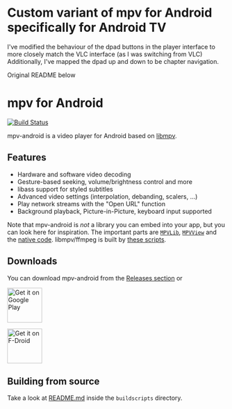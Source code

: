 # Custom variant of mpv for Android specifically for Android TV

I've modified the behaviour of the dpad buttons in the player interface to more closely match the VLC interface (as I was switching from VLC)
Additionally, I've mapped the dpad up and down to be chapter navigation.



Original README below


# mpv for Android

[![Build Status](https://api.travis-ci.com/mpv-android/mpv-android.svg?branch=master)](https://app.travis-ci.com/github/mpv-android/mpv-android)

mpv-android is a video player for Android based on [libmpv](https://github.com/mpv-player/mpv).

## Features

* Hardware and software video decoding
* Gesture-based seeking, volume/brightness control and more
* libass support for styled subtitles
* Advanced video settings (interpolation, debanding, scalers, ...)
* Play network streams with the "Open URL" function
* Background playback, Picture-in-Picture, keyboard input supported

Note that mpv-android is *not* a library you can embed into your app, but you can look here for inspiration.
The important parts are [`MPVLib`](app/src/main/java/is/xyz/mpv/MPVLib.java), [`MPVView`](app/src/main/java/is/xyz/mpv/MPVView.kt) and the [native code](app/src/main/jni/).
libmpv/ffmpeg is built by [these scripts](buildscripts/).

## Downloads

You can download mpv-android from the [Releases section](https://github.com/mpv-android/mpv-android/releases) or

[<img src="https://play.google.com/intl/en_us/badges/images/generic/en-play-badge.png" alt="Get it on Google Play" height="80">](https://play.google.com/store/apps/details?id=is.xyz.mpv)

[<img src="https://fdroid.gitlab.io/artwork/badge/get-it-on.png" alt="Get it on F-Droid" height="80">](https://f-droid.org/packages/is.xyz.mpv)

## Building from source

Take a look at [README.md](buildscripts/README.md) inside the `buildscripts` directory.
